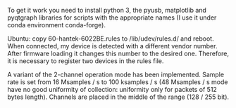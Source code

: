 To get it work you need to install python 3, the pyusb, matplotlib and pyqtgraph libraries for scripts with the appropriate names (I use it under conda environment conda-forge).

Ubuntu: copy 60-hantek-6022BE.rules to /lib/udev/rules.d/ and reboot.
When connected, my device is detected with a different vendor number. After firmware loading it changes this number to the desired one.
Therefore, it is necessary to register two devices in the rules file.

A variant of the 2-channel operation mode has been implemented.
Sample rate is set from 16 Msamples / s to 100 ksamples / s (48 Msamples / s mode have no good uniformity of collection: uniformity only for packets of 512 bytes length).
Channels are placed in the middle of the range (128 / 255 bit).
